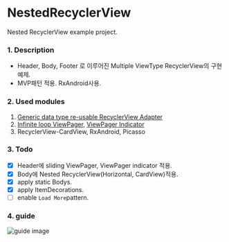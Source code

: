 # NestedRecyclerView
Nested RecyclerView example project.

### 1. Description  
- Header, Body, Footer 로 이루어진 Multiple ViewType RecyclerView의 구현 예제.  
- MVP패턴 적용. RxAndroid사용. 

### 2. Used modules
1. [Generic data type re-usable RecyclerView Adapter](https://github.com/ksu3101/NestedRecyclerView/blob/master/app/src/main/java/kr/swkang/nestedrecyclerview/utils/SwRecyclerViewAdapter.java)  
2. [Infinite loop ViewPager](https://github.com/ksu3101/NestedRecyclerView/blob/master/app/src/main/java/kr/swkang/nestedrecyclerview/utils/viewpagers/InfiniteViewPager.java), [ViewPager Indicator](https://github.com/ksu3101/NestedRecyclerView/blob/master/app/src/main/java/kr/swkang/nestedrecyclerview/utils/viewpagers/pagerindicator/ViewPagerIndicator.java) 
3. RecyclerView-CardView, RxAndroid, Picasso  

### 3. Todo   
- [x] Header에 sliding ViewPager, ViewPager indicator 적용.  
- [x] Body에 Nested RecyclerView(Horizontal, CardView)적용. 
- [x] apply static Bodys.    
- [x] apply ItemDecorations. 
- [ ] enable `Load More`pattern. 

### 4. guide
![guide image](https://github.com/ksu3101/TIL/blob/master/Android/images/nested_rv_guide.png)

